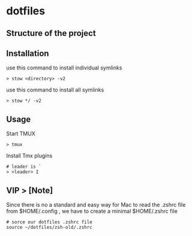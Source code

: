 # dotfiles

## Structure of the project

## Installation

use this command to install individual symlinks

```
> stow <directory> -v2
```

use this command to install all symlinks

```
> stow */ -v2
```

## Usage

Start TMUX
```
> tmux
```

Install Tmx plugins

```shell
# leader is `
> <leader> I
```
## VIP > [Note]

Since there is no a standard and easy way for Mac to read the .zshrc file from $HOME/.config , we have to create a minimal $HOME/.zshrc file

```shell
# sorce our dotfiles .zshrc file
source ~/dotfiles/zsh-old/.zshrc
```
